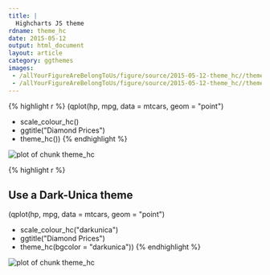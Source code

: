 ```yaml
---
title: |
  Highcharts JS theme
rdname: theme_hc
date: 2015-05-12
output: html_document
layout: article
category: ggthemes
images:
 - /allYourFigureAreBelongToUs/figure/source/2015-05-12-theme_hc//theme_hc-1.png
 - /allYourFigureAreBelongToUs/figure/source/2015-05-12-theme_hc//theme_hc-2.png
---
```





{% highlight r %}
(qplot(hp, mpg, data = mtcars, geom = "point")
+ scale_colour_hc()
+ ggtitle("Diamond Prices")
+ theme_hc())
{% endhighlight %}

![plot of chunk theme_hc](/allYourFigureAreBelongToUs/figure/source/2015-05-12-theme_hc/theme_hc-1.png) 

{% highlight r %}
## Use a Dark-Unica theme
(qplot(hp, mpg, data = mtcars, geom = "point")
+ scale_colour_hc("darkunica")
+ ggtitle("Diamond Prices")
+ theme_hc(bgcolor = "darkunica"))
{% endhighlight %}

![plot of chunk theme_hc](/allYourFigureAreBelongToUs/figure/source/2015-05-12-theme_hc/theme_hc-2.png) 